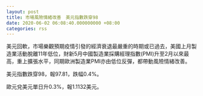 ```yaml
---
layout: post
title: 市場風險情緒改善　美元指數跌穿98
date: 2020-06-02 06:08:40.000000000 +08:00
categories: rss
---
```


美元回軟，市場樂觀預期疫情引發的經濟衰退最嚴重的時期或已過去，美國上月製造業活動脫離11年低位，財新5月中國製造業採購經理指數(PMI)升至2月以來最高，重上擴張水平，同期歐洲製造業PMI亦由低位反彈，都帶動風險情緒改善。

美元指數跌穿98，報97.81，跌幅0.4%。

歐元兌美元單日升0.3%，報1.1132美元。
